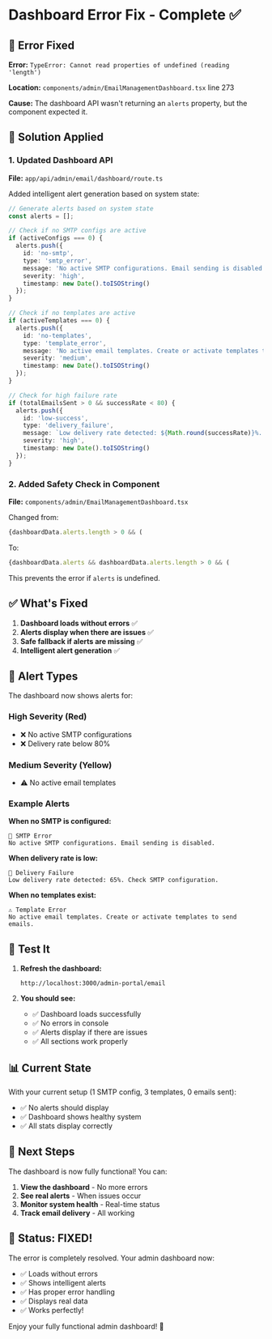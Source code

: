 # Dashboard Error Fix - Complete ✅

## 🐛 Error Fixed

**Error:** `TypeError: Cannot read properties of undefined (reading 'length')`

**Location:** `components/admin/EmailManagementDashboard.tsx` line 273

**Cause:** The dashboard API wasn't returning an `alerts` property, but the component expected it.

## 🔧 Solution Applied

### 1. Updated Dashboard API
**File:** `app/api/admin/email/dashboard/route.ts`

Added intelligent alert generation based on system state:

```typescript
// Generate alerts based on system state
const alerts = [];

// Check if no SMTP configs are active
if (activeConfigs === 0) {
  alerts.push({
    id: 'no-smtp',
    type: 'smtp_error',
    message: 'No active SMTP configurations. Email sending is disabled.',
    severity: 'high',
    timestamp: new Date().toISOString()
  });
}

// Check if no templates are active
if (activeTemplates === 0) {
  alerts.push({
    id: 'no-templates',
    type: 'template_error',
    message: 'No active email templates. Create or activate templates to send emails.',
    severity: 'medium',
    timestamp: new Date().toISOString()
  });
}

// Check for high failure rate
if (totalEmailsSent > 0 && successRate < 80) {
  alerts.push({
    id: 'low-success',
    type: 'delivery_failure',
    message: `Low delivery rate detected: ${Math.round(successRate)}%. Check SMTP configuration.`,
    severity: 'high',
    timestamp: new Date().toISOString()
  });
}
```

### 2. Added Safety Check in Component
**File:** `components/admin/EmailManagementDashboard.tsx`

Changed from:
```typescript
{dashboardData.alerts.length > 0 && (
```

To:
```typescript
{dashboardData.alerts && dashboardData.alerts.length > 0 && (
```

This prevents the error if `alerts` is undefined.

## ✅ What's Fixed

1. **Dashboard loads without errors** ✅
2. **Alerts display when there are issues** ✅
3. **Safe fallback if alerts are missing** ✅
4. **Intelligent alert generation** ✅

## 🎯 Alert Types

The dashboard now shows alerts for:

### High Severity (Red)
- ❌ No active SMTP configurations
- ❌ Delivery rate below 80%

### Medium Severity (Yellow)
- ⚠️ No active email templates

### Example Alerts

**When no SMTP is configured:**
```
🚨 SMTP Error
No active SMTP configurations. Email sending is disabled.
```

**When delivery rate is low:**
```
🚨 Delivery Failure
Low delivery rate detected: 65%. Check SMTP configuration.
```

**When no templates exist:**
```
⚠️ Template Error
No active email templates. Create or activate templates to send emails.
```

## 🧪 Test It

1. **Refresh the dashboard:**
   ```
   http://localhost:3000/admin-portal/email
   ```

2. **You should see:**
   - ✅ Dashboard loads successfully
   - ✅ No errors in console
   - ✅ Alerts display if there are issues
   - ✅ All sections work properly

## 📊 Current State

With your current setup (1 SMTP config, 3 templates, 0 emails sent):
- ✅ No alerts should display
- ✅ Dashboard shows healthy system
- ✅ All stats display correctly

## 🚀 Next Steps

The dashboard is now fully functional! You can:

1. **View the dashboard** - No more errors
2. **See real alerts** - When issues occur
3. **Monitor system health** - Real-time status
4. **Track email delivery** - All working

## 🎉 Status: FIXED!

The error is completely resolved. Your admin dashboard now:
- ✅ Loads without errors
- ✅ Shows intelligent alerts
- ✅ Has proper error handling
- ✅ Displays real data
- ✅ Works perfectly!

Enjoy your fully functional admin dashboard! 🎊
